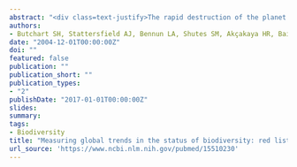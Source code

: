```yaml
---
abstract: "<div class=text-justify>The rapid destruction of the planet's biodiversity has prompted the nations of the world to set a target of achieving a significant reduction in the rate of loss of biodiversity by 2010. However, we do not yet have an adequate way of monitoring progress towards achieving this target. Here we present a method for producing indices based on the IUCN Red List to chart the overall threat status (projected relative extinction risk) of all the world's bird species from 1988 to 2004. Red List Indices (RLIs) are based on the number of species in each Red List category, and on the number changing categories between assessments as a result of genuine improvement or deterioration in status. The RLI for all bird species shows that their overall threat status has continued to deteriorate since 1988. Disaggregated indices show that deteriorations have occurred worldwide and in all major ecosystems, but with particularly steep declines in the indices for Indo-Malayan birds (driven by intensifying deforestation of the Sundaic lowlands) and for albatrosses and petrels (driven by incidental mortality in commercial longline fisheries). RLIs complement indicators based on species population trends and habitat extent for quantifying global trends in the status of biodiversity. Their main weaknesses are that the resolution of status changes is fairly coarse and that delays may occur before some status changes are detected. Their greatest strength is that they are based on information from nearly all species in a taxonomic group worldwide, rather than a potentially biased subset. At present, suitable data are only available for birds, but indices for other taxonomic groups are in development, as is a sampled index based on a stratified sample from all major taxonomic groups.</div>"
authors:
- Butchart SH, Stattersfield AJ, Bennun LA, Shutes SM, Akçakaya HR, Baillie JE, Stuart SN, Hilton-Taylor C, Mace GM.
date: "2004-12-01T00:00:00Z"
doi: ""
featured: false
publication: ""
publication_short: ""
publication_types:
- "2"
publishDate: "2017-01-01T00:00:00Z"
slides:
summary:
tags:
- Biodiversity
title: "Measuring global trends in the status of biodiversity: red list indices for birds."
url_source: 'https://www.ncbi.nlm.nih.gov/pubmed/15510230'
---
```



